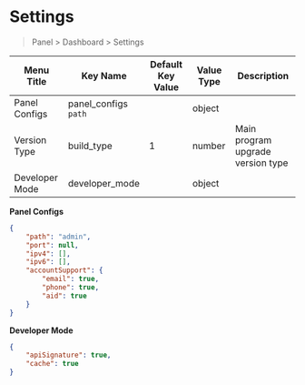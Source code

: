 # Settings

> Panel > Dashboard > Settings

| Menu Title | Key Name | Default Key Value | Value Type | Description |
| --- | --- | --- | --- | --- |
| Panel Configs | panel_configs `path` |  | object |  |
| Version Type | build_type | 1 | number | Main program upgrade version type |
| Developer Mode | developer_mode |  | object |  |

**Panel Configs**

```json
{
    "path": "admin",
    "port": null,
    "ipv4": [],
    "ipv6": [],
    "accountSupport": {
        "email": true,
        "phone": true,
        "aid": true
    }
}
```

**Developer Mode**

```json
{
    "apiSignature": true,
    "cache": true
}
```
